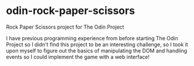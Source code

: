 # odin-rock-paper-scissors

Rock Paper Scissors project for The Odin Project

I have previous programming experience from before starting The Odin Project so I didn't find this project to be an interesting challenge, so I took it upon myself to figure out the basics of manipulating the DOM and handling events so I could implement the game with a web interface!
